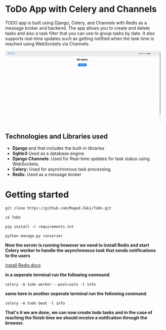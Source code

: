 # ToDo App with Celery and Channels
TODO app is built using Django, Celery, and Channels with Redis as a message broker and backend. The app allows you to create and delete tasks and also a task filter that you can use to group tasks by date.
It also supports real-time updates such as getting notified when the task time is reached using WebSockets via Channels.

![](https://github.com/Maged-Zaki/ToDo/blob/main/staticfiles/todo_app/images/index.gif)

## Technologies and Libraries used
- **Django** and that includes the built-in libraries
- **Sqlite3** Used as a database engine.
- **Django Channels:** Used for Real-time updates for task status using WebSockets.
- **Celery:** Used for asynchronous task processing. 
- **Redis:** Used as a message broker


# Getting started
```
git clone https://github.com/Maged-Zaki/ToDo.git
```

```
cd ToDo

```

```
pip install -r requirements.txt

```

```
python manage.py runserver
```
**Now the server is running however we need to install Redis and start Celery worker to handle the asynchronous task that sends notifications to the users**

[install Redis docs](https://redis.io/docs/install/install-redis/)

**in a seperate terminal run the following command**.
```
celery -A todo worker --pool=solo -l info
```
**same here in another seperate terminal run the following command**.

```
celery -A todo beat -l info
```

**That's it we are done, we can now create todo tasks and in the case of reaching the finish time we should receive a notifcaiton through the browser.**